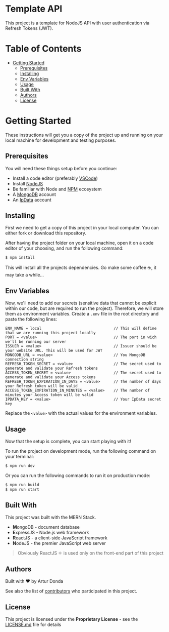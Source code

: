 # Template API <!-- omit in toc -->

This project is a template for NodeJS API with user authentication via Refresh Tokens (JWT).

# Table of Contents <!-- omit in toc -->

- [Getting Started](#getting-started)
	- [Prerequisites](#prerequisites)
	- [Installing](#installing)
	- [Env Variables](#env-variables)
	- [Usage](#usage)
	- [Built With](#built-with)
	- [Authors](#authors)
	- [License](#license)

# Getting Started

These instructions will get you a copy of the project up and running on your local machine for development and testing purposes.

## Prerequisites

You will need these things setup before you continue:

-  Install a code editor (preferably [VSCode][vscode-url])
-  Install [NodeJS][nodejs-url]
-  Be familiar with Node and [NPM][npm-url] ecosystem
-  A [MongoDB][mongodb-url] account
-  An [IpData][ipdata-url] account

## Installing

First we need to get a copy of this project in your local computer. You can either fork or download this repository.

After having the project folder on your local machine, open it on a code editor of your choosing, and run the following command:

```bash
$ npm install
```

This will install all the projects dependencies. Go make some coffee ☕, it may take a while...

## Env Variables

Now, we'll need to add our secrets (sensitive data that cannot be explicit within our code, but are required to run the project). Therefore, we will store them as environment variables. Create a `.env` file in the root directory and paste the following lines:

```
ENV_NAME = local								// This will define that we are running this project locally
PORT = <value>									// The port in wich we'll be running our server
ISSUER = <value>								// Issuer should be your website URL. This will be used for JWT
MONGODB_URL = <value>							// You MongoDB connection string
REFRESH_TOKEN_SECRET = <value>					// The secret used to generate and validate your Refresh tokens
ACCESS_TOKEN_SECRET = <value>					// The secret used to generate and validate your Access tokens
REFRESH_TOKEN_EXPIRATION_IN_DAYS = <value>		// The number of days your Refresh token will be valid
ACCESS_TOKEN_EXPIRATION_IN_MINUTES = <value>	// The number of minutes your Access token will be valid
IPDATA_KEY = <value>							// Your IpData secret key
```

Replace the `<value>` with the actual values for the environment variables.

## Usage

Now that the setup is complete, you can start playing with it!

To run the project on development mode, run the following command on your terminal:

```bash
$ npm run dev
```

Or you can run the following commands to run it on production mode:

```bash
$ npm run build
$ npm run start
```

## Built With

This project was built with the MERN Stack.

-  **M**ongoDB - document database
-  **E**xpressJS - Node.js web framework
-  **R**eactJS - a client-side JavaScript framework
-  **N**odeJS - the premier JavaScript web server

> Obviously ReactJS ⚛️ is used only on the front-end part of this project

## Authors

Built with ❤️ by Artur Donda

See also the list of [contributors][contributors-url] who participated in this project.

## License

This project is licensed under the **Proprietary License** - see the [LICENSE.md](LICENSE.md) file for details

[meucondominio-url]: https://meucondomin.io
[vscode-url]: https://code.visualstudio.com/
[nodejs-url]: https://nodejs.org/en/
[npm-url]: https://www.npmjs.com/package/npm
[github-url]: https://github.com/
[contributors-url]: https://github.com/your/project/contributors
[mongodb-url]: https://www.mongodb.com
[ipdata-url]: https://ipdata.co
